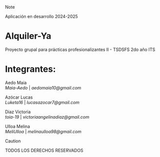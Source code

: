 > [!NOTE]
> Aplicación en desarrollo 2024-2025
# Alquiler-Ya
Proyecto grupal para prácticas profesionalizantes II - TSDSFS 2do año ITS

# Integrantes:
Aedo Maia  
  _Maia-Aedo_ |
  _aedomaia10@gmail.com_

Azócar Lucas  
   _Luketa16_ |
  _lucasazocar7@gmail.com_

Diaz Victoria  
  _toia-19_ |
  _victoriaangelinadiaz@gmail.com_

Ulloa Melina  
  _MeliUlloa_ |
  _melinaulloa98@gmail.com_

>[!CAUTION]
>TODOS LOS DERECHOS RESERVADOS
